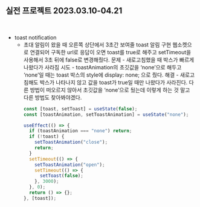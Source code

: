 ## 실전 프로젝트 2023.03.10-04.21

<br />

- toast notification
  - 초대 알림이 왔을 때 오른쪽 상단에서 3초간 보여줄 toast 알림 구현
    웹소켓으로 연결되어 구독한 url로 응답이 오면 toast를 true로 해주고 setTimeout을 사용해서 3초 뒤에 false로 변경해줬다.
    문제 - 새로고침했을 때 박스가 빠르게 나왔다가 사라짐
    시도 - toastAnimation의 초깃값을 ‘none’으로 해두고 ‘none’일 때는 toast 박스의 style에 display: none; 으로 줬다.
    해결 - 새로고침해도 박스가 나타나지 않고 값을 toast가 true일 때만 나왔다가 사라진다. 다른 방법이 떠오르지 않아서 초깃값을 ‘none’으로 뒀는데 이렇게 하는 것 말고 다른 방법도 찾아봐야겠다.
    ```jsx
    const [toast, setToast] = useState(false);
    const [toastAnimation, setToastAnimation] = useState("none");

    useEffect(() => {
      if (toastAnimation === "none") return;
      if (!toast) {
        setToastAnimation("close");
        return;
      }
      setTimeout(() => {
        setToastAnimation("open");
        setTimeout(() => {
          setToast(false);
        }, 3000);
      }, 0);
      return () => {};
    }, [toast]);
    ```
